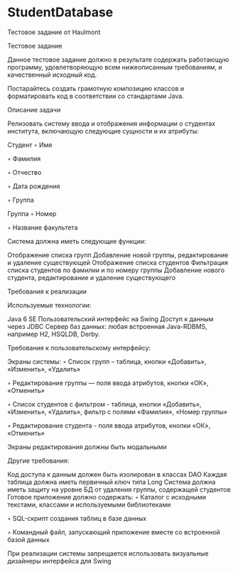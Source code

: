 # StudentDatabase
Тестовое задание от Haulmont

Тестовое задание

Данное тестовое задание должно в результате содержать работающую программу, удовлетворяющую всем нижеописанным требованиям, и качественный исходный код.

 

Постарайтесь создать грамотную композицию классов и форматировать код в соответствии со стандартами Java.

Описание задачи

 

Релизовать систему ввода и отображения информации о студентах института, включающую следующие сущности и их атрибуты:

Студент
◦     Имя

◦     Фамилия

◦     Отчество

◦     Дата рождения

◦     Группа

Группа
◦     Номер

◦     Название факультета

 

Система должна иметь следующие функции:

Отображение списка групп
Добавление новой группы, редактирование и удаление существующей
Отображение списка студентов
Фильтрация списка студентов по фамилии и по номеру группы
Добавление нового студента, редактирование и удаление существующего
 

Требования к реализации

 

Используемые технологии:

 

Java 6 SE
Пользовательский интерфейс на Swing
Доступ к данным через JDBC
Сервер баз данных: любая встроенная Java-RDBMS, например H2, HSQLDB, Derby.

Требования к пользовательскому интерфейсу:

 

Экраны системы:
◦     Список групп – таблица, кнопки «Добавить», «Изменить», «Удалить»

◦     Редактирование группы — поля ввода атрибутов, кнопки «ОК», «Отменить»

◦     Список студентов с фильтром - таблица, кнопки «Добавить», «Изменить», «Удалить», фильтр с полями «Фамилия», «Номер группы»

◦     Редактирование студента - поля ввода атрибутов, кнопки «ОК», «Отменить»

Экраны редактирования должны быть модальными

Другие требования:

 

Код доступа к данным должен быть изолирован в классах DAO
Каждая таблица должна иметь первичный ключ типа Long
Система должна иметь защиту на уровне БД от удаления группы, содержащей студентов
Готовое приложение должно содержать:
◦     Каталог с исходными текстами, классами и используемыми библиотеками

◦     SQL-скрипт создания таблиц в базе данных

◦     Командный файл, запускающий приложение вместе со встроенной базой данных

При реализации системы запрещается использовать визуальные дизайнеры интерфейса для Swing
